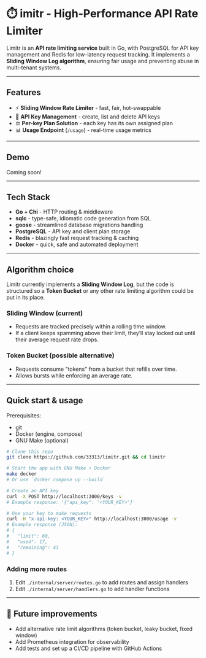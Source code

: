 # ⏱️ imitr - High-Performance API Rate Limiter

Limitr is an **API rate limiting service** built in Go, with PostgreSQL for API key management and Redis for low-latency request tracking.
It implements a **Sliding Window Log algorithm**, ensuring fair usage and preventing abuse in multi-tenant systems.

---

## Features

- ⚡ **Sliding Window Rate Limiter** - fast, fair, hot-swappable
- 🔑 **API Key Management** - create, list and delete API keys
- ⚖ **Per-key Plan Solution** - each key has its own assigned plan 
- 📊 **Usage Endpoint** (`/usage`) - real-time usage metrics

---

## Demo

Coming soon!

---

## Tech Stack

- **Go + Chi** - HTTP routing & middleware
- **sqlc** - type-safe, idiomatic code generation from SQL
- **goose** - streamlined database migrations handling
- **PostgreSQL** - API key and client plan storage
- **Redis** - blazingly fast request tracking & caching
- **Docker** - quick, safe and automated deployment

---

## Algorithm choice

Limitr currently implements a **Sliding Window Log**, but the code is structured so a **Token Bucket** or any other rate limiting algorithm could be put in its place.

### Sliding Window (current)

- Requests are tracked precisely within a rolling time window.
- If a client keeps spamming above their limit, they’ll stay locked out until their average request rate drops.

### Token Bucket (possible alternative)

- Requests consume "tokens" from a bucket that refills over time.
- Allows bursts while enforcing an average rate.

---

## Quick start & usage
Prerequisites:
- git
- Docker (engine, compose)
- GNU Make (optional)

```sh
# Clone this repo
git clone https://github.com/33313/limitr.git && cd limitr

# Start the app with GNU Make + Docker
make docker
# Or use `docker compose up --build`

# Create an API key
curl -X POST http://localhost:3000/keys -v
# Example response: '{"api_key": "<YOUR_KEY>"}'

# Use your key to make requests
curl -H "x-api-key: <YOUR_KEY>" http://localhost:3000/usage -v
# Example response (JSON):
# {
#   "limit": 60,
#   "used": 17,
#   "remaining": 43
# }
```

### Adding more routes

1. Edit `./internal/server/routes.go` to add routes and assign handlers
2. Edit `./internal/server/handlers.go` to add handler functions

---

## 📌 Future improvements
- Add alternative rate limit algorithms (token bucket, leaky bucket, fixed window)
- Add Prometheus integration for observability
- Add tests and set up a CI/CD pipeline with GitHub Actions

